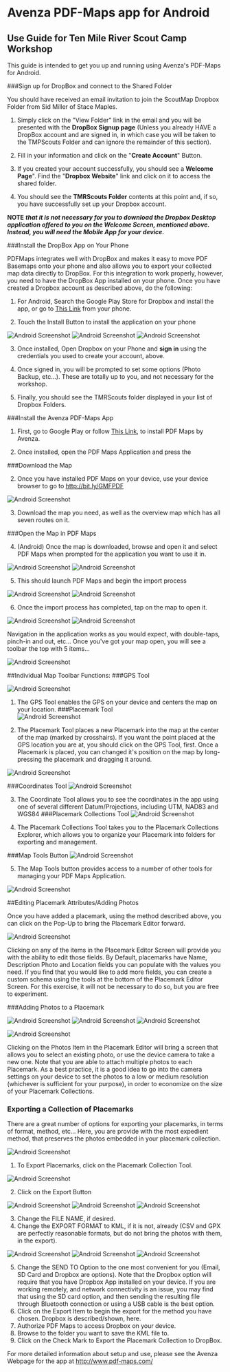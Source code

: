 # Avenza PDF-Maps app for Android
## Use Guide for Ten Mile River Scout Camp Workshop

This guide is intended to get you up and running using Avenza's PDF-Maps for Android. 

###Sign up for DropBox and connect to the Shared Folder

You should have received an email invitation to join the ScoutMap Dropbox Folder from Sid Miller of Stace Maples. 

1. Simply click on the "View Folder" link in the email and you will be presented with the __DropBox Signup page__ (Unless you already HAVE a DropBox account and are signed in, in which case you will be taken to the TMPScouts Folder and can ignore the remainder of this section).

2. Fill in your information and click on the "__Create Account__" Button.

3. If you created your account successfully, you should see a __Welcome Page__". Find the "__Dropbox Website__" link and click on it to access the shared folder.

4. You should see the **TMRScouts Folder** contents at this point and, if so, you have successfully set up your Dropbox account.

**NOTE** ***that it is not necessary for you to download the Dropbox Desktop application offered to you on the Welcome Screen, mentioned above. Instead, you will need the Mobile App for your device.***

###Install the DropBox App on Your Phone

PDFMaps integrates well with DropBox and makes it easy to move PDF Basemaps onto your phone and also allows you to export your collected map data directly to DropBox. For this integration to work properly, however, you need to have the DropBox App installed on your phone. Once you have created a Dropbox account as described above, do the following:

1. For Android, Search the Google Play Store for Dropbox and install the app, or go to [This Link](http://play.google.com/store/apps/details?id=com.dropbox.android&hl=en) from your phone.

2. Touch the Install Button to install the application on your phone

![Android Screenshot](https://dl.dropboxusercontent.com/u/31204294/images/Screenshot_2014-08-14-15-16-48.png "Android Screenshot") 
![Android Screenshot](https://dl.dropboxusercontent.com/u/31204294/images/Screenshot_2014-08-14-15-17-33.png "Android Screenshot") 
![Android Screenshot](https://dl.dropboxusercontent.com/u/31204294/images/Screenshot_2014-08-14-15-18-08.png "Android Screenshot") 

3. Once installed, Open Dropbox on your Phone and **sign in** using the credentials you used to create your account, above. 

4. Once signed in, you will be prompted to set some options (Photo Backup, etc...). These are totally up to you, and not necessary for the workshop.

5. Finally, you should see the TMRScouts folder displayed in your list of Dropbox Folders.


###Install the Avenza PDF-Maps App

1. First, go to Google Play or follow [This Link](https://play.google.com/store/apps/details?id=com.Avenza&hl=en), to install PDF Maps by Avenza.

2. Once installed, open the PDF Maps Application and press the 


###Download the Map

2. Once you have installed PDF Maps on your device, use your device browser to go to http://bit.ly/GMFPDF

  ![Android Screenshot](https://dl.dropboxusercontent.com/u/31204294/images/Screenshot_2014-07-24-14-17-01.png "Android Screenshot")

3. Download the map you need, as well as the overview map which has all seven routes on it.

###Open the Map in PDF Maps

4. (Android) Once the map is downloaded, browse and open it and select PDF Maps when prompted for the application you want to use it in.  

  ![Android Screenshot](https://dl.dropboxusercontent.com/u/31204294/images/Screenshot_2014-07-24-14-26-11_resize.png "Android Screenshot")  ![Android Screenshot](https://dl.dropboxusercontent.com/u/31204294/images/Screenshot_2014-07-24-14-26-26_resize.png "Android Screenshot")

5. This should launch PDF Maps and begin the import process

  ![Android Screenshot](https://dl.dropboxusercontent.com/u/31204294/images/Screenshot_2014-07-24-14-26-33_resize.png "Android Screenshot")  ![Android Screenshot](https://dl.dropboxusercontent.com/u/31204294/images/Screenshot_2014-07-24-14-26-47_resize.png "Android Screenshot")

6. Once the import process has completed, tap on the map to open it.

  ![Android Screenshot](https://dl.dropboxusercontent.com/u/31204294/images/Screenshot_2014-07-24-14-41-54_resize.png "Android Screenshot")  ![Android Screenshot](https://dl.dropboxusercontent.com/u/31204294/images/Screenshot_2014-07-24-14-42-32_resize.png "Android Screenshot")
  
Navigation in the application works as you would expect, with double-taps, pinch-in and out, etc... Once you've got your map open, you will see a toolbar the top with 5 items...

  ![Android Screenshot](https://dl.dropboxusercontent.com/u/31204294/images/PDFMapTOobar.png "Android Screenshot")
  
##Individual Map Toolbar Functions:
###GPS Tool

  ![Android Screenshot](https://dl.dropboxusercontent.com/u/31204294/images/GPSTool.png "Android Screenshot")

1. The GPS Tool enables the GPS on your device and centers the map on your location.
###Placemark Tool  
  ![Android Screenshot](https://dl.dropboxusercontent.com/u/31204294/images/PlacemarkTool.png "Android Screenshot")

2. The Placemark Tool places a new Placemark into the map at the center of the map (marked by crosshairs). If you want the point placed at the GPS location you are at, you should click on the GPS Tool, first. Once a Placemark is placed, you can changed it's position on the map by long-pressing the placemark and dragging it around.
  
  ![Android Screenshot](https://dl.dropboxusercontent.com/u/31204294/images/Screenshot_2014-07-25-09-36-06_resize.png "Android Screenshot")

###Coordinates Tool 
  ![Android Screenshot](https://dl.dropboxusercontent.com/u/31204294/images/CoordinateTOol.png "Android Screenshot")

3. The Coordinate Tool allows you to see the coordinates in the app using one of several different Datum/Projections, including UTM, NAD83 and WGS84
###Placemark Collections Tool
  ![Android Screenshot](https://dl.dropboxusercontent.com/u/31204294/images/PlacemarkCollectionsTool.png "Android Screenshot")

4. The Placemark Collections Tool takes you to the Placemark Collections Explorer, which allows you to organize your Placemark into folders for exporting and management.

###Map Tools Button
  ![Android Screenshot](https://dl.dropboxusercontent.com/u/31204294/images/MapTools.png "Android Screenshot")

5. The Map Tools button provides access to a number of other tools for managing your PDF Maps Application.

  ![Android Screenshot](https://dl.dropboxusercontent.com/u/31204294/images/Screenshot_2014-07-24-15-28-17_resize.png "Android Screenshot")

##Editing Placemark Attributes/Adding Photos

Once you have added a placemark, using the method described above, you can click on the Pop-Up to bring the Placemark Editor forward.

  ![Android Screenshot](https://dl.dropboxusercontent.com/u/31204294/images/Screenshot_2014-07-24-15-57-48_resize.png "Android Screenshot")

Clicking on any of the items in the Placemark Editor Screen will provide you with the ability to edit those fields. By Default, placemarks have Name, Description Photo and Location fields you can populate with the values you need. If you find that you would like to add more fields, you can create a custom schema using the tools at the bottom of the Placemark Editor Screen. For this exercise, it will not be necessary to do so, but you are free to experiment.

###Adding Photos to a Placemark

  ![Android Screenshot](https://dl.dropboxusercontent.com/u/31204294/images/Screenshot_2014-07-24-15-58-43_resize.png "Android Screenshot")  ![Android Screenshot](https://dl.dropboxusercontent.com/u/31204294/images/Screenshot_2014-07-24-15-59-08_resize.png "Android Screenshot")  ![Android Screenshot](https://dl.dropboxusercontent.com/u/31204294/images/Screenshot_2014-07-24-15-59-26_resize.png "Android Screenshot")
  
  ![Android Screenshot](https://dl.dropboxusercontent.com/u/31204294/images/Screenshot_2014-07-25-09-36-18_resize.png "Android Screenshot")
  
Clicking on the Photos Item in the Placemark Editor will bring a screen that allows you to select an existing photo, or use the device camera to take a new one. Note that you are able to attach multiple photos to each Placemark. As a best practice, it is a good idea to go into the camera settings on your device to set the photos to a low or medium resolution (whichever is sufficient for your purpose), in order to economize on the size of your Placemark Collections.

### Exporting a Collection of Placemarks

There are a great number of options for exporting your placemarks, in terms of format, method, etc... Here, you are provide with the most expedient method, that preserves the photos embedded in your placemark collection.

![Android Screenshot](https://dl.dropboxusercontent.com/u/31204294/images/PlacemarkCollectionsTool.png "Android Screenshot")


1. To Export Placemarks, click on the Placemark Collection Tool.

  ![Android Screenshot](https://dl.dropboxusercontent.com/u/31204294/images/Screenshot_2014-07-25-11-09-22_resize.png "Android Screenshot")

2. Click on the Export Button

  ![Android Screenshot](https://dl.dropboxusercontent.com/u/31204294/images/Screenshot_2014-07-25-11-10-03_resize.png "Android Screenshot")  ![Android Screenshot](https://dl.dropboxusercontent.com/u/31204294/images/Screenshot_2014-07-25-11-10-07_resize.png "Android Screenshot")  ![Android Screenshot](https://dl.dropboxusercontent.com/u/31204294/images/Screenshot_2014-07-25-11-10-13_resize.png "Android Screenshot")
  
3. Change the FILE NAME, if desired.
4. Change the EXPORT FORMAT to KML, if it is not, already (CSV and GPX are perfectly reasonable formats, but do not bring the photos with them, in the export).

  ![Android Screenshot](https://dl.dropboxusercontent.com/u/31204294/images/Screenshot_2014-07-25-11-10-44_resize.png "Android Screenshot")  ![Android Screenshot](https://dl.dropboxusercontent.com/u/31204294/images/Screenshot_2014-07-25-11-11-25_resize.png "Android Screenshot")  ![Android Screenshot](https://dl.dropboxusercontent.com/u/31204294/images/Screenshot_2014-07-25-11-11-31_resize.png "Android Screenshot")

5. Change the SEND TO Option to the one most convenient for you (Email, SD Card and Dropbox are options). Note that the Dropbox option will require that you have Dropbox App installed on your device. If you are working remotely, and network connectivity is an issue, you may find that using the SD card option, and then sending the resulting file through Bluetooth connection or using a USB cable is the best option.
6. Click on the Export Item to begin the export for the method you have chosen. Dropbox is described/shown, here.
7. Authorize PDF Maps to access Dropbox on your device.
8. Browse to the folder you want to save the KML file to.
9. Click on the Check Mark to Export the Placemark Collection to DropBox.

For more detailed information about setup and use, please see the Avenza Webpage for the app at http://www.pdf-maps.com/



